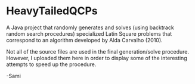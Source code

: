 # HeavyTailedQCPs
A Java project that randomly generates and solves (using backtrack random search procedures) specialized Latin Square problems that correspond to an algorithm developed by Alda Carvalho (2010).

Not all of the source files are used in the final generation/solve procedure. However, I uploaded them here in order to display some of the interesting attempts to speed up the procedure.

-Sami

